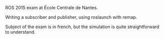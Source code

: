 ROS 2015 exam at École Centrale de Nantes.

Writing a subscriber and publisher, using roslaunch with remap.

Subject of the exam is in french, but the simulation is quite straightforward to understand.